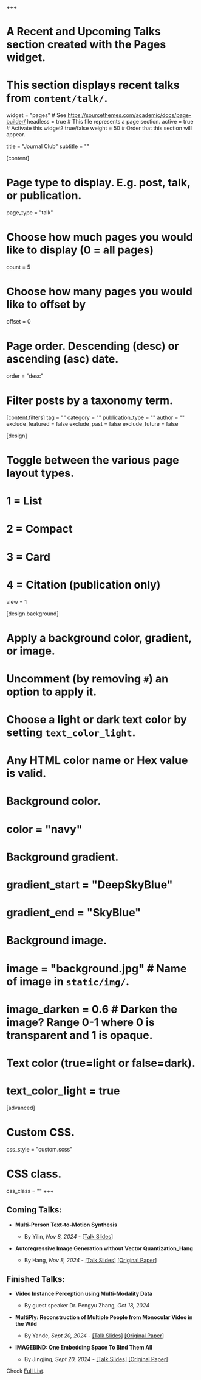 +++
# A Recent and Upcoming Talks section created with the Pages widget.
# This section displays recent talks from `content/talk/`.

widget = "pages"  # See https://sourcethemes.com/academic/docs/page-builder/
headless = true  # This file represents a page section.
active = true  # Activate this widget? true/false
weight = 50  # Order that this section will appear.

title = "Journal Club"
subtitle = ""

[content]
  # Page type to display. E.g. post, talk, or publication.
  page_type = "talk"
  
  # Choose how much pages you would like to display (0 = all pages)
  count = 5
  
  # Choose how many pages you would like to offset by
  offset = 0

  # Page order. Descending (desc) or ascending (asc) date.
  order = "desc"

  # Filter posts by a taxonomy term.
  [content.filters]
    tag = ""
    category = ""
    publication_type = ""
    author = ""
    exclude_featured = false
    exclude_past = false
    exclude_future = false
    
[design]
  # Toggle between the various page layout types.
  #   1 = List
  #   2 = Compact
  #   3 = Card
  #   4 = Citation (publication only)
  view = 1
  
[design.background]
  # Apply a background color, gradient, or image.
  #   Uncomment (by removing `#`) an option to apply it.
  #   Choose a light or dark text color by setting `text_color_light`.
  #   Any HTML color name or Hex value is valid.

  # Background color.
  # color = "navy"
  
  # Background gradient.
  # gradient_start = "DeepSkyBlue"
  # gradient_end = "SkyBlue"
  
  # Background image.
  # image = "background.jpg"  # Name of image in `static/img/`.
  # image_darken = 0.6  # Darken the image? Range 0-1 where 0 is transparent and 1 is opaque.

  # Text color (true=light or false=dark).
  # text_color_light = true  
  
[advanced]
 # Custom CSS. 
 css_style = "custom.scss"
 # CSS class.
 css_class = ""
+++

## Coming Talks:
- **Multi-Person Text-to-Motion Synthesis**
  - By Yilin, *Nov 8, 2024* - [[Talk Slides]](/talk_slides/20241018_yilin_text2motion.pptx)

- **Autoregressive Image Generation without Vector Quantization_Hang**
  - By Hang, *Nov 8, 2024* - [[Talk Slides]](/talk_slides/20241108_hang.pptx) [[Original Paper]](https://arxiv.org/pdf/2406.11838)

## Finished Talks:
- **Video Instance Perception using Multi-Modality Data**
  - By guest speaker Dr. Pengyu Zhang, *Oct 18, 2024*

- **MultiPly: Reconstruction of Multiple People from Monocular Video in the Wild**
  - By Yande, *Sept 20, 2024* - [[Talk Slides]](/talk_slides/20240920_yande_Multiply.pptx) [[Original Paper]](https://openaccess.thecvf.com/content/CVPR2024/papers/Jiang_MultiPly_Reconstruction_of_Multiple_People_from_Monocular_Video_in_the_CVPR_2024_paper.pdf)

- **IMAGEBIND: One Embedding Space To Bind Them All**
  - By Jingjing, *Sept 20, 2024* - [[Talk Slides]](/talk_slides/20240920_jingjing_ImageBind.pptx) [[Original Paper]](https://openaccess.thecvf.com/content/CVPR2023/papers/Girdhar_ImageBind_One_Embedding_Space_To_Bind_Them_All_CVPR_2023_paper.pdf)

Check [Full List](/talk).
